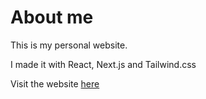 # About me

This is my personal website.

I made it with React, Next.js and Tailwind.css

Visit the website [here](https://www.stavroskampanakis.com/)